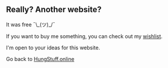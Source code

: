 ## Really? Another website?

It was free ¯\\\_(ツ)\_/¯ 

If you want to buy me something, you can check out my [wishlist](https://elhungus.notion.site/Wishlist-11e3757523fe80eaa3b9c4b8deec0bdc?pvs=4).

I'm open to your ideas for this website.

Go back to [HungStuff.online](https://www.hungstuff.online)
